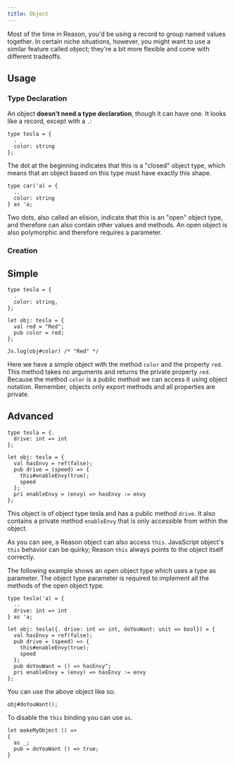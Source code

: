 ```yaml
---
title: Object
---
```


Most of the time in Reason, you'd be using a record to group named values together. In certain niche situations, however, you might want to use a similar feature called object; they're a bit more flexible and come with different tradeoffs.

## Usage

### Type Declaration

An object **doesn't need a type declaration**, though it can have one. It looks like a record, except with a `.`:

```reason
type tesla = {
  .
  color: string
};
```

The dot at the beginning indicates that this is a "closed" object type, which means that an object based on this type must have exactly this shape.

```reason
type car('a) = {
  ..
  color: string
} as 'a;
```

Two dots, also called an elision, indicate that this is an "open" object type, and therefore can also contain other values and methods. An open object is also polymorphic and therefore requires a parameter.

### Creation

## Simple

```reason
type tesla = {
  .
  color: string,
};

let obj: tesla = {
  val red = "Red";
  pub color = red;
};

Js.log(obj#color) /* "Red" */
```

Here we have a simple object with the method `color` and the property `red`. This method takes no arguments and returns the private property `red`. Because the method `color` is a public method we can access it using object notation. Remember, objects only export methods and all properties are private.

## Advanced

```reason
type tesla = {.
  drive: int => int
};

let obj: tesla = {
  val hasEnvy = ref(false);
  pub drive = (speed) => {
    this#enableEnvy(true);
    speed
  };
  pri enableEnvy = (envy) => hasEnvy := envy
};
```

This object is of object type tesla and has a public method `drive`. It also contains a private method `enableEnvy` that is only accessible from within the object.

As you can see, a Reason object can also access `this`. JavaScript object's `this` behavior can be quirky; Reason `this` always points to the object itself correctly.

The following example shows an open object type which uses a type as parameter. The object type parameter is required to implement all the methods of the open object type.

```reason
type tesla('a) = {
  ..
  drive: int => int
} as 'a;

let obj: tesla({. drive: int => int, doYouWant: unit => bool}) = {
  val hasEnvy = ref(false);
  pub drive = (speed) => {
    this#enableEnvy(true);
    speed
  };
  pub doYouWant = () => hasEnvy^;
  pri enableEnvy = (envy) => hasEnvy := envy
};
```

You can use the above object like so:

```reason
obj#doYouWant();
```

To disable the `this` binding you can use `as`.
```reason
let makeMyObject () =>
{
  as _;
  pub = doYouWant () => true;
}
```
